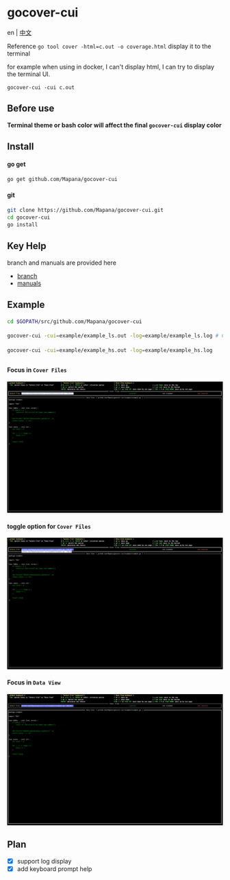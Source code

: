 # gocover-cui
en | [中文](https://github.com/Mapana/gocover-cui/blob/master/README-ZH.md)

Reference `go tool cover -html=c.out -o coverage.html` display it to the terminal

for example when using in docker, I can't display html, I can try to display the terminal UI.

    gocover-cui -cui c.out

## Before use
**Terminal theme or bash color will affect the final `gocover-cui` display color**

## Install
#### go get
``` bash
go get github.com/Mapana/gocover-cui
```

#### git
``` bash
git clone https://github.com/Mapana/gocover-cui.git
cd gocover-cui
go install
```

## Key Help
branch and manuals are provided here
- [branch](https://github.com/Mapana/gocover-cui/tree/key-help)
- [manuals](https://github.com/Mapana/gocover-cui/wiki)

## Example
``` bash
cd $GOPATH/src/github.com/Mapana/gocover-cui

gocover-cui -cui=example/example_ls.out -log=example/example_ls.log # Can run -cui or -log separately

gocover-cui -cui=example/example_hs.out -log=example/example_hs.log
```

##

#### Focus in `Cover Files`
![image](https://github.com/Mapana/gocover-cui/blob/master/gocover-cui-1.png)

#### toggle option for `Cover Files`
![image](https://github.com/Mapana/gocover-cui/blob/master/gocover-cui-2.png)

#### Focus in `Data View`
![image](https://github.com/Mapana/gocover-cui/blob/master/gocover-cui-3.png)

## Plan
- [x] support log display
- [x] add keyboard prompt help